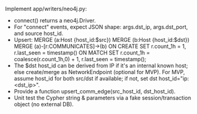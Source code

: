 Implement app/writers/neo4j.py:
- connect() returns a neo4j.Driver.
- For "connect" events, expect JSON shape: args.dst_ip, args.dst_port, and source host_id.
- Upsert:
  MERGE (a:Host {host_id:$src})
  MERGE (b:Host {host_id:$dst})
  MERGE (a)-[r:COMMUNICATES]->(b)
  ON CREATE SET r.count_1h = 1, r.last_seen = timestamp()
  ON MATCH SET  r.count_1h = coalesce(r.count_1h,0) + 1, r.last_seen = timestamp();
- The $dst host_id can be derived from IP if it's an internal known host; else create/merge as NetworkEndpoint (optional for MVP). For MVP, assume host_id for both src/dst if available; if not, set dst host_id="ip:<dst_ip>".
- Provide a function upsert_comm_edge(src_host_id, dst_host_id).
- Unit test the Cypher string & parameters via a fake session/transaction object (no external DB).
